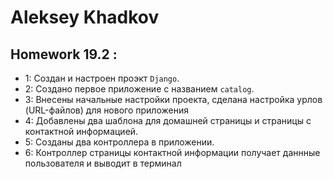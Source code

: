 # Aleksey Khadkov

## Homework 19.2 :

- 1: Создан и настроен проэкт `Django`.
- 2: Создано первое приложение с названием `catalog`.
- 3: Внесены начальные настройки проекта, сделана настройка урлов (URL-файлов) для нового приложения
- 4: Добавлены два шаблона для домашней страницы и страницы с контактной информацией.
- 5: Созданы два контроллера в приложении.
- 6: Контроллер страницы контактной информации получает даннные пользователя и выводит в терминал
